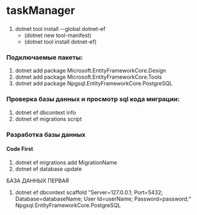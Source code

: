 # taskManager

### 
1) dotnet tool install --global dotnet-ef
    - (dotnet new tool-manifest)
    - (dotnet tool install dotnet-ef)
    
### Подключаемые пакеты:
1) dotnet add package Microsoft.EntityFrameworkCore.Design
2) dotnet add package Microsoft.EntityFrameworkCore.Tools
3) dotnet add package Npgsql.EntityFrameworkCore.PostgreSQL

### Проверка базы данных и просмотр sql кода миграции:
1) dotnet ef dbcontext info
2) dotnet ef migrations script

### Разработка базы данных

#### Code First
1) dotnet ef migrations add MigrationName
2) dotnet ef database update

БАЗА ДАННЫХ ПЕРВАЯ
1) dotnet ef dbcontext scaffold "Server=127.0.0.1; Port=5432; Database=databaseName; User Id=userName; Password=password;" Npgsql.EntityFrameworkCore.PostgreSQL
